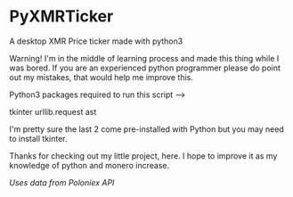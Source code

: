 # PyXMRTicker
A desktop XMR Price ticker made with python3

Warning! I'm in the middle of learning process and made this thing while I was bored. If you are an experienced python programmer please do point out
my mistakes, that would help me improve this. 

Python3 packages required to run this script -->

tkinter
urllib.request
ast


I'm pretty sure the last 2 come pre-installed with Python but you may need to install tkinter. 

Thanks for checking out my little project, here. I hope to improve it as my knowledge of python and monero increase.

*Uses data from Poloniex API*
